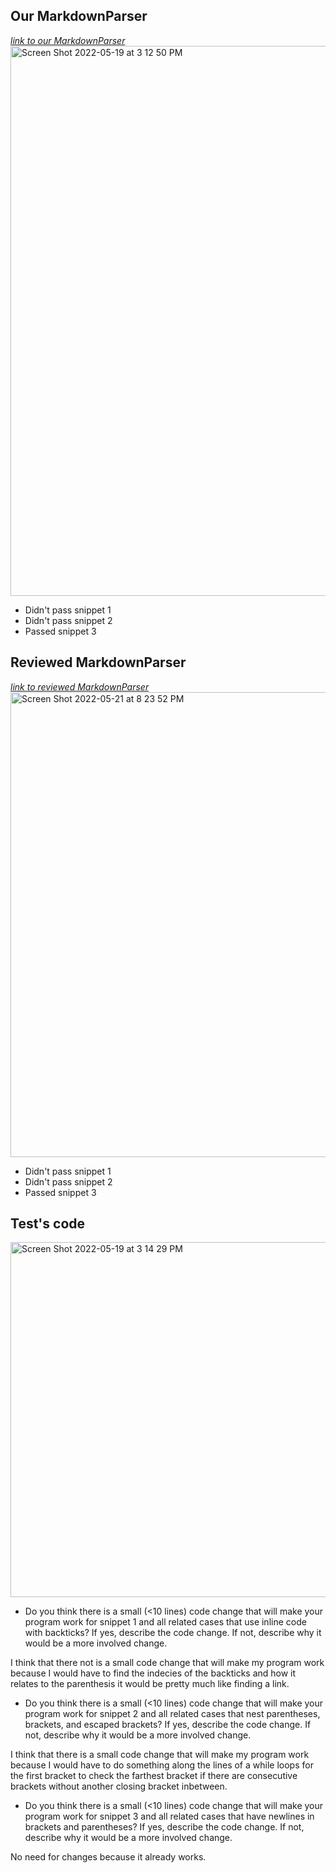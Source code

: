## Our MarkdownParser
*[link to our MarkdownParser](https://github.com/lilianjma/good-markdown-parser)*  
<img width="880" alt="Screen Shot 2022-05-19 at 3 12 50 PM" src="https://user-images.githubusercontent.com/31358827/169413103-fba608cb-4161-40ba-aa86-3a3617d446d4.png">
* Didn't pass snippet 1
* Didn't pass snippet 2
* Passed snippet 3

## Reviewed MarkdownParser
*[link to reviewed MarkdownParser](https://github.com/lilianjma/reviewed-markdown-parser)*  
<img width="744" alt="Screen Shot 2022-05-21 at 8 23 52 PM" src="https://user-images.githubusercontent.com/31358827/169676959-ddd44f8d-c8bb-4694-886d-b2be2882a85a.png">


* Didn't pass snippet 1
* Didn't pass snippet 2
* Passed snippet 3

## Test's code
<img width="568" alt="Screen Shot 2022-05-19 at 3 14 29 PM" src="https://user-images.githubusercontent.com/31358827/169413284-d4e9b95e-a2ab-40dd-a11e-1e865afd01dc.png">

* Do you think there is a small (<10 lines) code change that will make your program work for snippet 1 and all related cases that use inline code with backticks? If yes, describe the code change. If not, describe why it would be a more involved change.

I think that there not is a small code change that will make my program work because I would have to find the indecies of the backticks and how it relates to the parenthesis it would be pretty much like finding a link.  

* Do you think there is a small (<10 lines) code change that will make your program work for snippet 2 and all related cases that nest parentheses, brackets, and escaped brackets? If yes, describe the code change. If not, describe why it would be a more involved change.

I think that there is a small code change that will make my program work because I would have to do something along the lines of a while loops for the first bracket to check the farthest bracket if there are consecutive brackets without another closing bracket inbetween.  

* Do you think there is a small (<10 lines) code change that will make your program work for snippet 3 and all related cases that have newlines in brackets and parentheses? If yes, describe the code change. If not, describe why it would be a more involved change. 

No need for changes because it already works.  
